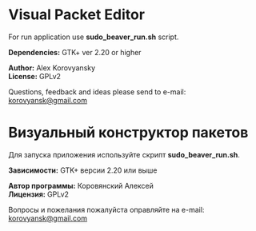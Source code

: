 Visual Packet Editor
==========
For run application use **sudo_beaver_run.sh** script.

**Dependencies:** GTK+ ver 2.20 or higher
    
**Author:** Alex Korovyansky  
**License:** GPLv2  

Questions, feedback and ideas please send to e-mail: [korovyansk@gmail.com](korovyansk@gmail.com)

Визуальный конструктор пакетов
==========

Для запуска приложения используйте скрипт **sudo_beaver_run.sh**.

**Зависимости:** GTK+ версии 2.20 или выше  

**Автор программы:** Коровянский Алексей  
**Лицензия:** GPLv2

Вопросы и пожелания пожалуйста оправляйте на e-mail: [korovyansk@gmail.com](korovyansk@gmail.com)
